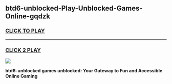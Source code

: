 
## btd6-unblocked-Play-Unblocked-Games-Online-gqdzk
<h3>
<a href="https://premium76.site?title=btd6-unblocked&ref=25A">CLICK TO PLAY</a></h3>
<hr>

<h3>
<a href="https://premium76.site?title=btd6-unblocked&ref=25A">CLICK 2 PLAY</a>
  
</h3>

<a href="https://premium76.site?title=btd6-unblocked&ref=25A"><img src="https://clearcache.store/games.png"></a>


**btd6-unblocked games unblocked: Your Gateway to Fun and Accessible Online Gaming**
